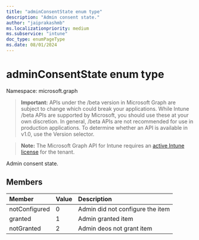 ```yaml
---
title: "adminConsentState enum type"
description: "Admin consent state."
author: "jaiprakashmb"
ms.localizationpriority: medium
ms.subservice: "intune"
doc_type: enumPageType
ms.date: 08/01/2024
---
```


# adminConsentState enum type

Namespace: microsoft.graph

> **Important:** APIs under the /beta version in Microsoft Graph are subject to change which could break your applications. While Intune /beta APIs are supported by Microsoft, you should use these at your own discretion. In general, /beta APIs are not recommended for use in production applications. To determine whether an API is available in v1.0, use the Version selector.

> **Note:** The Microsoft Graph API for Intune requires an [active Intune license](https://go.microsoft.com/fwlink/?linkid=839381) for the tenant.

Admin consent state.

## Members
|Member|Value|Description|
|:---|:---|:---|
|notConfigured|0|Admin did not configure the item|
|granted|1|Admin granted item|
|notGranted|2|Admin deos not grant item|